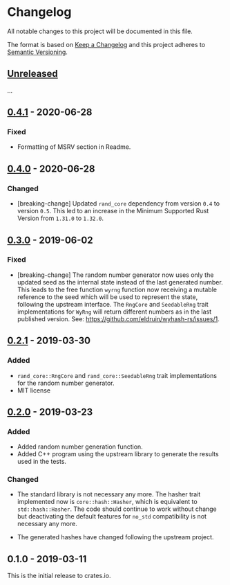# Changelog

All notable changes to this project will be documented in this file.

The format is based on [Keep a Changelog](http://keepachangelog.com/en/1.0.0/)
and this project adheres to [Semantic Versioning](http://semver.org/spec/v2.0.0.html).

## [Unreleased]

...

## [0.4.1] - 2020-06-28
### Fixed
- Formatting of MSRV section in Readme.

## [0.4.0] - 2020-06-28
### Changed
- [breaking-change] Updated `rand_core` dependency from version `0.4` to version
  `0.5`. This led to an increase in the Minimum Supported Rust Version from
  `1.31.0` to `1.32.0`.

## [0.3.0] - 2019-06-02
### Fixed
- [breaking-change] The random number generator now uses only the updated seed
  as the internal state instead of the last generated number. This leads to the
  free function `wyrng` function now receiving a mutable reference to the seed
  which will be used to represent the state, following the upstream interface.
  The `RngCore` and `SeedableRng` trait implementations for `WyRng` will return
  different numbers as in the last published version.
  See: https://github.com/eldruin/wyhash-rs/issues/1.

## [0.2.1] - 2019-03-30
### Added
- `rand_core::RngCore` and `rand_core::SeedableRng` trait implementations
  for the random number generator.
- MIT license

## [0.2.0] - 2019-03-23
### Added
- Added random number generation function.
- Added C++ program using the upstream library to generate the results used
  in the tests.

### Changed
- The standard library is not necessary any more. The hasher trait implemented
  now is `core::hash::Hasher`, which is equivalent to `std::hash::Hasher`.
  The code should continue to work without change but deactivating
  the default features for `no_std` compatibility is not necessary any more.

- The generated hashes have changed following the upstream project.

## 0.1.0 - 2019-03-11

This is the initial release to crates.io.

[Unreleased]: https://github.com/eldruin/wyhash-rs/compare/v0.4.1...HEAD
[0.4.1]: https://github.com/eldruin/wyhash-rs/compare/v0.4.0...v0.4.1
[0.4.0]: https://github.com/eldruin/wyhash-rs/compare/v0.3.0...v0.4.0
[0.3.0]: https://github.com/eldruin/wyhash-rs/compare/v0.2.1...v0.3.0
[0.2.1]: https://github.com/eldruin/wyhash-rs/compare/v0.2.0...v0.2.1
[0.2.0]: https://github.com/eldruin/wyhash-rs/compare/v0.1.0...v0.2.0
